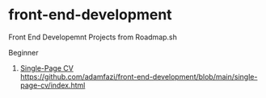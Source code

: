 # front-end-development
Front End Developemnt Projects from Roadmap.sh

Beginner

1. [Single-Page CV](https://github.com/adamfazi/front-end-development/blob/main/single-page-cv/index.html)<br>
   https://github.com/adamfazi/front-end-development/blob/main/single-page-cv/index.html
